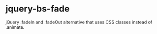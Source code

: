 # jquery-bs-fade
jQuery .fadeIn and .fadeOut alternative that uses CSS classes instead of .animate.
